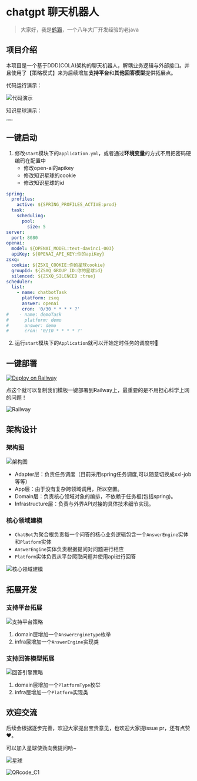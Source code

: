 # chatgpt 聊天机器人

> 大家好，我是[鹤涵](https://github.com/hehan-wang)，一个八年大厂开发经验的老java

## 项目介绍

本项目是一个基于DDD(COLA)架构的聊天机器人，解耦业务逻辑与外部接口。并且使用了【策略模式】来为后续增加**支持平台**和**其他回答模型**提供拓展点。

代码运行演示：

![代码演示](doc/%E4%BB%A3%E7%A0%81%E6%BC%94%E7%A4%BA.png)

知识星球演示：

<img src="doc/%E6%98%9F%E7%90%83%E6%BC%94%E7%A4%BA.PNG" alt="星球展示" style="zoom:25%;" />

## 一键启动

1. 修改`start`模块下的`application.yml`，或者通过**环境变量**的方式不用把密码硬编码在配置中
   * 修改open-ai的apikey
   * 修改知识星球的cookie
   * 修改知识星球的id

```yaml
spring:
  profiles:
    active: ${SPRING_PROFILES_ACTIVE:prod}
  task:
    scheduling:
      pool:
        size: 5
server:
  port: 8080
openai:
  model: ${OPENAI_MODEL:text-davinci-003}
  apiKey: ${OPENAI_API_KEY:你的apiKey}
zsxq:
  cookie: ${ZSXQ_COOKIE:你的星球cookie}
  groupId: ${ZSXQ_GROUP_ID:你的星球id}
  silenced: ${ZSXQ_SILENCED :true}
scheduler:
  list:
    - name: chatbotTask
      platform: zsxq
      answer: openai
      cron: '0/30 * * * * ?'
#    - name: demoTask
#      platform: demo
#      answer: demo
#      cron: '0/10 * * * * ?'
```

2. 运行`start`模块下的`Application`就可以开始定时任务的调度啦🎉

## 一键部署

[![Deploy on Railway](https://david-1255528809.cos.ap-beijing.myqcloud.com/uPic/2023-03-30/button.svg)](https://railway.app/template/D8TQ0B?referralCode=59QKWS)

点这个就可以复制我们模板一键部署到Railway上，最重要的是不用担心科学上网的问题！

![Railway](doc/Railway.jpg)

## 架构设计

### 架构图



![架构图](doc/%E6%9E%B6%E6%9E%84%E5%9B%BE.png)

* Adapter层：负责任务调度（目前采用spring任务调度,可以随意切换成xxl-job等等）
* App层：由于没有复杂跨领域调用，所以空置。
* Domain层：负责核心领域对象的编排，不依赖于任务框(包括spring)。
* Infrastructure层：负责与外界API对接的具体技术细节实现。

### 核心领域建模

* `ChatBot`为聚合根负责每一个问答的核心业务逻辑包含一个`AnswerEngine`实体和`Platform`实体
* `AnswerEngine`实体负责根据提问对问题进行相应
* `Platform`实体负责从平台爬取问题并使用api进行回答

![核心领域建模](doc/%E6%A0%B8%E5%BF%83%E9%A2%86%E5%9F%9F%E5%BB%BA%E6%A8%A1.png)

## 拓展开发

### 支持平台拓展

![支持平台策略](doc/%E6%94%AF%E6%8C%81%E5%B9%B3%E5%8F%B0%E7%AD%96%E7%95%A5.png)

1. domain层增加一个`AnswerEngineType`枚举
2. infra层增加一个`AnswerEngine`实现类

### 支持回答模型拓展

![回答引擎策略](doc/%E5%9B%9E%E7%AD%94%E5%BC%95%E6%93%8E%E7%AD%96%E7%95%A5.png)

1. domain层增加一个`PlatformType`枚举
2. infra层增加一个`Platform`实现类

## 欢迎交流
后续会根据逐步完善，欢迎大家提出宝贵意见，也欢迎大家提issue pr，还有点赞❤️。

可以加入星球使劲向我提问哈~

![星球](doc/%E6%98%9F%E7%90%83.jpeg)

![QRcode_C1](doc/QRcode_C1.png)
